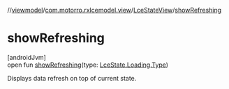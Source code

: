 //[viewmodel](../../../index.md)/[com.motorro.rxlcemodel.view](../index.md)/[LceStateView](index.md)/[showRefreshing](show-refreshing.md)

# showRefreshing

[androidJvm]\
open fun [showRefreshing](show-refreshing.md)(type: [LceState.Loading.Type](../../../../lce/lce/com.motorro.rxlcemodel.lce/-lce-state/-loading/-type/index.md))

Displays data refresh on top of current state.
